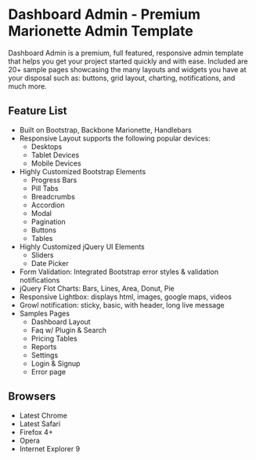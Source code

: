 Dashboard Admin - Premium Marionette Admin Template
=========

Dashboard Admin is a premium, full featured, responsive admin template that helps you get your project started quickly and with ease. Included are 20+ sample pages showcasing the many layouts and widgets you have at your disposal such as: buttons, grid layout, charting, notifications, and much more.

Feature List
-------

* Built on Bootstrap, Backbone Marionette, Handlebars
* Responsive Layout supports the following popular devices:
  * Desktops
  * Tablet Devices
  * Mobile Devices
* Highly Customized Bootstrap Elements
  * Progress Bars
  * Pill Tabs
  * Breadcrumbs
  * Accordion
  * Modal
  * Pagination
  * Buttons
  * Tables
* Highly Customized jQuery UI Elements
  * Sliders
  * Date Picker
* Form Validation: Integrated Bootstrap error styles & validation notifications
* jQuery Flot Charts: Bars, Lines, Area, Donut, Pie
* Responsive Lightbox: displays html, images, google maps, videos
* Growl notification: sticky, basic, with header, long live message
* Samples Pages
  * Dashboard Layout
  * Faq w/ Plugin & Search
  * Pricing Tables
  * Reports
  * Settings
  * Login & Signup
  * Error page


Browsers
-------

* Latest Chrome
* Latest Safari
* Firefox 4+
* Opera
* Internet Explorer 9
